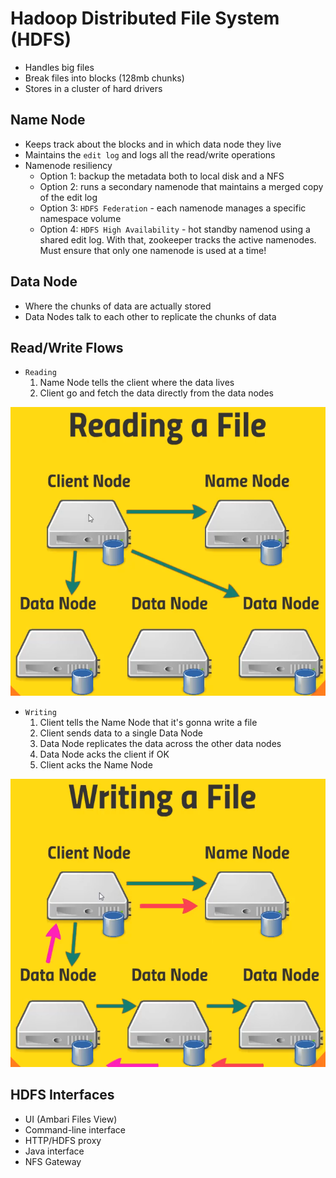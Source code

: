 # Hadoop Distributed File System (HDFS)

- Handles big files
- Break files into blocks (128mb chunks)
- Stores in a cluster of hard drivers

## Name Node

- Keeps track about the blocks and in which data node they live
- Maintains the `edit log` and logs all the read/write operations
- Namenode resiliency
  - Option 1: backup the metadata both to local disk and a NFS
  - Option 2: runs a secondary namenode that maintains a merged copy of the edit log
  - Option 3: `HDFS Federation` - each namenode manages a specific namespace volume
  - Option 4: `HDFS High Availability` - hot standby namenod using a shared edit log. With that, zookeeper tracks the active namenodes. Must ensure that only one namenode is used at a time!

## Data Node

- Where the chunks of data are actually stored
- Data Nodes talk to each other to replicate the chunks of data

## Read/Write Flows

- `Reading`
  1. Name Node tells the client where the data lives
  1. Client go and fetch the data directly from the data nodes

![HDFS Reading](hdfs-reading.png)

- `Writing`
  1. Client tells the Name Node that it's gonna write a file
  1. Client sends data to a single Data Node
  1. Data Node replicates the data across the other data nodes
  1. Data Node acks the client if OK
  1. Client acks the Name Node

![HDFS Writing](hdfs-writing.png)

## HDFS Interfaces

- UI (Ambari Files View)
- Command-line interface
- HTTP/HDFS proxy
- Java interface
- NFS Gateway
